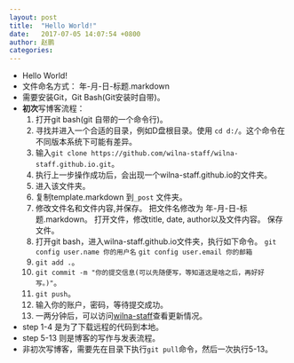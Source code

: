 ```yaml
---
layout: post
title:  "Hello World!"
date:   2017-07-05 14:07:54 +0800
author: 赵鹏
categories: 
---
```


* Hello World!
* 文件命名方式： 年-月-日-标题.markdown
* 需要安装Git，Git Bash(Git安装时自带)。
* **初次**写博客流程：
  1. 打开git bash(git 自带的一个命令行)。
  2. 寻找并进入一个合适的目录，例如D盘根目录。使用 `cd d:/`。这个命令在不同版本系统下可能有差异。
  3. 输入`git clone https://github.com/wilna-staff/wilna-staff.github.io.git`。
  4. 执行上一步操作成功后，会出现一个wilna-staff.github.io的文件夹。
  5. 进入该文件夹。
  6. 复制template.markdown 到`_post` 文件夹。
  7. 修改文件名和文件内容,并保存。
     把文件名修改为 年-月-日-标题.markdown。
     打开文件，修改title, date, author以及文件内容。
     保存文件。
  8. 打开git bash，进入wilna-staff.github.io文件夹，执行如下命令。
     `git config user.name 你的用户名`
     `git config user.email 你的邮箱`
  9. `git add .`。
  10. `git commit -m "你的提交信息(可以先随便写，等知道这是啥之后，再好好写。)"`。
  11. `git push`。
  12. 输入你的账户，密码，等待提交成功。
  13. 一两分钟后，可以访问[wilna-staff](https://wilna-staff.github.io)查看更新情况。
* step 1-4 是为了下载远程的代码到本地。
* step 5-13 则是博客的写作与发表流程。
* 非初次写博客，需要先在目录下执行`git pull`命令，然后一次执行5-13。
